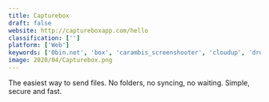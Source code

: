 ```yaml
---
title: Capturebox
draft: false 
website: http://captureboxapp.com/hello
classification: ['']
platform: ['Web']
keywords: ['0bin.net', 'box', 'carambis_screenshooter', 'cloudup', 'droplr', 'dropshare', 'freehold', 'google_drive', 'gyazo', 'jumpshare', 'koofr', 'mega', 'nocap', 'screencloud', 'sharex', 'snapcrab', 'torpedo']
image: 2020/04/Capturebox.png
---
```

The easiest way to send files.
No folders, no syncing, no waiting.
Simple, secure and fast.
